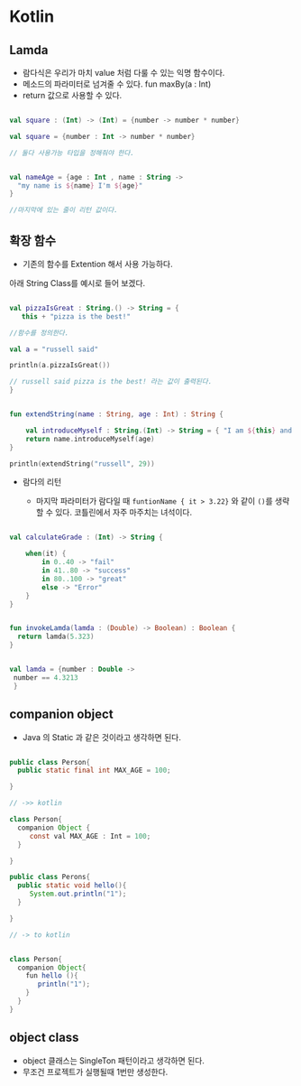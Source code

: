  # Kotlin 


  ## Lamda
  
  - 람다식은 우리가 마치 value 처럼 다룰 수 있는 익명 함수이다.
  - 메소드의 파라미터로 넘겨줄 수 있다. fun maxBy(a : Int)
  - return 값으로 사용할 수 있다.

  ~~~kotlin
  
  val square : (Int) -> (Int) = {number -> number * number}
  
  val square = {number : Int -> number * number}
  
  // 둘다 사용가능 타입을 정해줘야 한다.
  
  
  ~~~

  ~~~kotlin
  
  val nameAge = {age : Int , name : String ->
    "my name is ${name} I'm ${age}"
  }
  
  //마지막에 있는 줄이 리턴 값이다.
  ~~~
  
  ## 확장 함수
  
  - 기존의 함수를 Extention 해서 사용 가능하다.
  
  아래 String Class를 예시로 들어 보겠다.
  
  ~~~kotlin
  
  val pizzaIsGreat : String.() -> String = {
     this + "pizza is the best!"
  
  //함수를 정의한다.
  
  val a = "russell said"
  
  println(a.pizzaIsGreat())
  
  // russell said pizza is the best! 라는 값이 출력된다.
  }
  ~~~
  
  ~~~kotlin
  
  fun extendString(name : String, age : Int) : String {
  
      val introduceMyself : String.(Int) -> String = { "I am ${this} and ${it} years old"}
      return name.introduceMyself(age)
  }
  
  println(extendString("russell", 29))
  
  ~~~
  
  - 람다의 리턴
    
    - 마지막 파라미터가 람다일 때 `funtionName { it > 3.22}` 와 같이 `()`를 생략할 수 있다. 코틀린에서 자주 마주치는 녀석이다.
  ~~~kotlin
  
  val calculateGrade : (Int) -> String {
  
      when(it) {
          in 0..40 -> "fail"
          in 41..80 -> "success"
          in 80..100 -> "great"
          else -> "Error"
      }
  }
  
  ~~~
  
  ~~~kotlin
  
  fun invokeLamda(lamda : (Double) -> Boolean) : Boolean {
    return lamda(5.323)
  } 
  
  
  val lamda = {number : Double ->
   number == 4.3213 
   }
  
  ~~~
  
  ## companion object 
  
  - Java 의 Static 과 같은 것이라고 생각하면 된다.
  ~~~java
  
  public class Person{
    public static final int MAX_AGE = 100;
  
  }
  
  // ->> kotlin
  
  class Person{
    companion Object {
       const val MAX_AGE : Int = 100;
    }
  
  }
  ~~~
  
  ~~~java
  public class Perons{
    public static void hello(){
       System.out.println("1");
    }
  
  }
  
  // -> to kotlin
  
  
  class Person{
    companion Object{
      fun hello (){
         println("1");
      }
    }
  }
  ~~~
  

  ## object class
  
  - object 클래스는 SingleTon 패턴이라고 생각하면 된다.
  - 무조건 프로젝트가 실행될때 1번만 생성한다.
  
